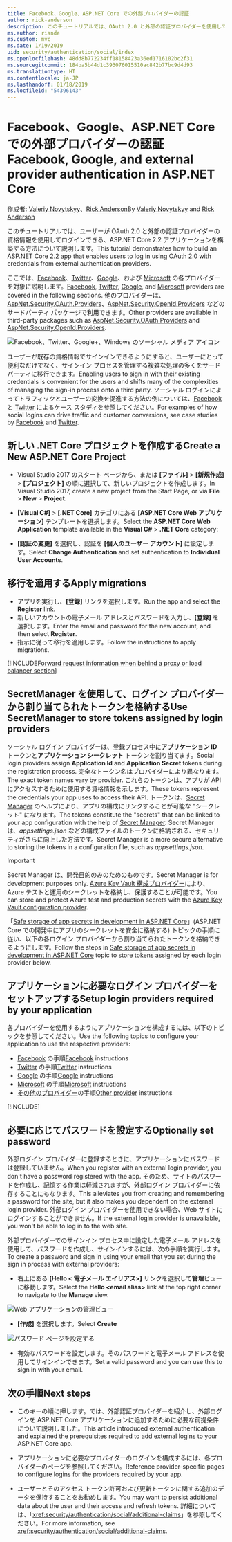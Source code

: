 ```yaml
---
title: Facebook、Google、ASP.NET Core での外部プロバイダーの認証
author: rick-anderson
description: このチュートリアルでは、OAuth 2.0 と外部の認証プロバイダーを使用して ASP.NET Core 2.x アプリを構築する方法について説明します。
ms.author: riande
ms.custom: mvc
ms.date: 1/19/2019
uid: security/authentication/social/index
ms.openlocfilehash: 48dd8b772234ff18158423a36ed1716102bc2f31
ms.sourcegitcommit: 184ba5b44d1c393076015510ac842b77bc9d4d93
ms.translationtype: HT
ms.contentlocale: ja-JP
ms.lasthandoff: 01/18/2019
ms.locfileid: "54396143"
---
```

# <a name="facebook-google-and-external-provider-authentication-in-aspnet-core"></a><span data-ttu-id="3dfa2-103">Facebook、Google、ASP.NET Core での外部プロバイダーの認証</span><span class="sxs-lookup"><span data-stu-id="3dfa2-103">Facebook, Google, and external provider authentication in ASP.NET Core</span></span>

<span data-ttu-id="3dfa2-104">作成者: [Valeriy Novytskyy](https://github.com/01binary)、[Rick Anderson](https://twitter.com/RickAndMSFT)</span><span class="sxs-lookup"><span data-stu-id="3dfa2-104">By [Valeriy Novytskyy](https://github.com/01binary) and [Rick Anderson](https://twitter.com/RickAndMSFT)</span></span>

<span data-ttu-id="3dfa2-105">このチュートリアルでは、ユーザーが OAuth 2.0 と外部の認証プロバイダーの資格情報を使用してログインできる、ASP.NET Core 2.2 アプリケーションを構築する方法について説明します。</span><span class="sxs-lookup"><span data-stu-id="3dfa2-105">This tutorial demonstrates how to build an ASP.NET Core 2.2 app that enables users to log in using OAuth 2.0 with credentials from external authentication providers.</span></span>

<span data-ttu-id="3dfa2-106">ここでは、[Facebook](xref:security/authentication/facebook-logins)、[Twitter](xref:security/authentication/twitter-logins)、[Google](xref:security/authentication/google-logins)、および [Microsoft](xref:security/authentication/microsoft-logins) の各プロバイダーを対象に説明します。</span><span class="sxs-lookup"><span data-stu-id="3dfa2-106">[Facebook](xref:security/authentication/facebook-logins), [Twitter](xref:security/authentication/twitter-logins), [Google](xref:security/authentication/google-logins), and [Microsoft](xref:security/authentication/microsoft-logins) providers are covered in the following sections.</span></span> <span data-ttu-id="3dfa2-107">他のプロバイダーは、[AspNet.Security.OAuth.Providers](https://github.com/aspnet-contrib/AspNet.Security.OAuth.Providers)、[AspNet.Security.OpenId.Providers](https://github.com/aspnet-contrib/AspNet.Security.OpenId.Providers) などのサードパーティ パッケージで利用できます。</span><span class="sxs-lookup"><span data-stu-id="3dfa2-107">Other providers are available in third-party packages such as [AspNet.Security.OAuth.Providers](https://github.com/aspnet-contrib/AspNet.Security.OAuth.Providers) and [AspNet.Security.OpenId.Providers](https://github.com/aspnet-contrib/AspNet.Security.OpenId.Providers).</span></span>

![Facebook、Twitter、Google+、Windows のソーシャル メディア アイコン](index/_static/social.png)

<span data-ttu-id="3dfa2-109">ユーザーが既存の資格情報でサインインできるようにすると、ユーザーにとって便利なだけでなく、サインイン プロセスを管理する複雑な処理の多くをサードパーティに移行できます。</span><span class="sxs-lookup"><span data-stu-id="3dfa2-109">Enabling users to sign in with their existing credentials is convenient for the users and shifts many of the complexities of managing the sign-in process onto a third party.</span></span> <span data-ttu-id="3dfa2-110">ソーシャル ログインによってトラフィックとユーザーの変換を促進する方法の例については、[Facebook](https://www.facebook.com/unsupportedbrowser) と [Twitter](https://dev.twitter.com/resources/case-studies) によるケース スタディを参照してください。</span><span class="sxs-lookup"><span data-stu-id="3dfa2-110">For examples of how social logins can drive traffic and customer conversions, see case studies by [Facebook](https://www.facebook.com/unsupportedbrowser) and [Twitter](https://dev.twitter.com/resources/case-studies).</span></span>

## <a name="create-a-new-aspnet-core-project"></a><span data-ttu-id="3dfa2-111">新しい .NET Core プロジェクトを作成する</span><span class="sxs-lookup"><span data-stu-id="3dfa2-111">Create a New ASP.NET Core Project</span></span>

* <span data-ttu-id="3dfa2-112">Visual Studio 2017 のスタート ページから、または **[ファイル]** > **[新規作成]** > **[プロジェクト]** の順に選択して、新しいプロジェクトを作成します。</span><span class="sxs-lookup"><span data-stu-id="3dfa2-112">In Visual Studio 2017, create a new project from the Start Page, or via **File** > **New** > **Project**.</span></span>

* <span data-ttu-id="3dfa2-113">**[Visual C#]** > **[.NET Core]** カテゴリにある **[ASP.NET Core Web アプリケーション]** テンプレートを選択します。</span><span class="sxs-lookup"><span data-stu-id="3dfa2-113">Select the **ASP.NET Core Web Application** template available in the **Visual C#** > **.NET Core** category:</span></span>
* <span data-ttu-id="3dfa2-114">**[認証の変更]** を選択し、認証を **[個人のユーザー アカウント]** に設定します。</span><span class="sxs-lookup"><span data-stu-id="3dfa2-114">Select **Change Authentication** and set authentication to **Individual User Accounts**.</span></span>

## <a name="apply-migrations"></a><span data-ttu-id="3dfa2-115">移行を適用する</span><span class="sxs-lookup"><span data-stu-id="3dfa2-115">Apply migrations</span></span>

* <span data-ttu-id="3dfa2-116">アプリを実行し、**[登録]** リンクを選択します。</span><span class="sxs-lookup"><span data-stu-id="3dfa2-116">Run the app and select the **Register** link.</span></span>
* <span data-ttu-id="3dfa2-117">新しいアカウントの電子メール アドレスとパスワードを入力し、**[登録]** を選択します。</span><span class="sxs-lookup"><span data-stu-id="3dfa2-117">Enter the email and password for the new account, and then select **Register**.</span></span>
* <span data-ttu-id="3dfa2-118">指示に従って移行を適用します。</span><span class="sxs-lookup"><span data-stu-id="3dfa2-118">Follow the instructions to apply migrations.</span></span>

[!INCLUDE[Forward request information when behind a proxy or load balancer section](includes/forwarded-headers-middleware.md)]

## <a name="use-secretmanager-to-store-tokens-assigned-by-login-providers"></a><span data-ttu-id="3dfa2-119">SecretManager を使用して、ログイン プロバイダーから割り当てられたトークンを格納する</span><span class="sxs-lookup"><span data-stu-id="3dfa2-119">Use SecretManager to store tokens assigned by login providers</span></span>

<span data-ttu-id="3dfa2-120">ソーシャル ログイン プロバイダーは、登録プロセス中に**アプリケーション ID** トークンと**アプリケーション シークレット** トークンを割り当てます。</span><span class="sxs-lookup"><span data-stu-id="3dfa2-120">Social login providers assign **Application Id** and **Application Secret** tokens during the registration process.</span></span> <span data-ttu-id="3dfa2-121">完全なトークン名はプロバイダーにより異なります。</span><span class="sxs-lookup"><span data-stu-id="3dfa2-121">The exact token names vary by provider.</span></span> <span data-ttu-id="3dfa2-122">これらのトークンは、アプリが API にアクセスするために使用する資格情報を示します。</span><span class="sxs-lookup"><span data-stu-id="3dfa2-122">These tokens represent the credentials your app uses to access their API.</span></span> <span data-ttu-id="3dfa2-123">トークンは、[Secret Manager](xref:security/app-secrets#secret-manager) のヘルプにより、アプリの構成にリンクすることが可能な "シークレット" になります。</span><span class="sxs-lookup"><span data-stu-id="3dfa2-123">The tokens constitute the "secrets" that can be linked to your app configuration with the help of [Secret Manager](xref:security/app-secrets#secret-manager).</span></span> <span data-ttu-id="3dfa2-124">Secret Manager は、*appsettings.json* などの構成ファイルのトークンに格納される、セキュリティがさらに向上した方法です。</span><span class="sxs-lookup"><span data-stu-id="3dfa2-124">Secret Manager is a more secure alternative to storing the tokens in a configuration file, such as *appsettings.json*.</span></span>

> [!IMPORTANT]
> <span data-ttu-id="3dfa2-125">Secret Manager は、開発目的のみのためのものです。</span><span class="sxs-lookup"><span data-stu-id="3dfa2-125">Secret Manager is for development purposes only.</span></span> <span data-ttu-id="3dfa2-126">[Azure Key Vault 構成プロバイダー](xref:security/key-vault-configuration)により、Azure テストと運用のシークレットを格納し、保護することが可能です。</span><span class="sxs-lookup"><span data-stu-id="3dfa2-126">You can store and protect Azure test and production secrets with the [Azure Key Vault configuration provider](xref:security/key-vault-configuration).</span></span>

<span data-ttu-id="3dfa2-127">「[Safe storage of app secrets in development in ASP.NET Core](xref:security/app-secrets)」(ASP.NET Core での開発中にアプリのシークレットを安全に格納する) トピックの手順に従い、以下の各ログイン プロバイダーから割り当てられたトークンを格納できるようにします。</span><span class="sxs-lookup"><span data-stu-id="3dfa2-127">Follow the steps in [Safe storage of app secrets in development in ASP.NET Core](xref:security/app-secrets) topic to store tokens assigned by each login provider below.</span></span>

## <a name="setup-login-providers-required-by-your-application"></a><span data-ttu-id="3dfa2-128">アプリケーションに必要なログイン プロバイダーをセットアップする</span><span class="sxs-lookup"><span data-stu-id="3dfa2-128">Setup login providers required by your application</span></span>

<span data-ttu-id="3dfa2-129">各プロバイダーを使用するようにアプリケーションを構成するには、以下のトピックを参照してください。</span><span class="sxs-lookup"><span data-stu-id="3dfa2-129">Use the following topics to configure your application to use the respective providers:</span></span>

* <span data-ttu-id="3dfa2-130">[Facebook](xref:security/authentication/facebook-logins) の手順</span><span class="sxs-lookup"><span data-stu-id="3dfa2-130">[Facebook](xref:security/authentication/facebook-logins) instructions</span></span>
* <span data-ttu-id="3dfa2-131">[Twitter](xref:security/authentication/twitter-logins) の手順</span><span class="sxs-lookup"><span data-stu-id="3dfa2-131">[Twitter](xref:security/authentication/twitter-logins) instructions</span></span>
* <span data-ttu-id="3dfa2-132">[Google](xref:security/authentication/google-logins) の手順</span><span class="sxs-lookup"><span data-stu-id="3dfa2-132">[Google](xref:security/authentication/google-logins) instructions</span></span>
* <span data-ttu-id="3dfa2-133">[Microsoft](xref:security/authentication/microsoft-logins) の手順</span><span class="sxs-lookup"><span data-stu-id="3dfa2-133">[Microsoft](xref:security/authentication/microsoft-logins) instructions</span></span>
* <span data-ttu-id="3dfa2-134">[その他のプロバイダー](xref:security/authentication/otherlogins)の手順</span><span class="sxs-lookup"><span data-stu-id="3dfa2-134">[Other provider](xref:security/authentication/otherlogins) instructions</span></span>

[!INCLUDE[](includes/chain-auth-providers.md)]

## <a name="optionally-set-password"></a><span data-ttu-id="3dfa2-135">必要に応じてパスワードを設定する</span><span class="sxs-lookup"><span data-stu-id="3dfa2-135">Optionally set password</span></span>

<span data-ttu-id="3dfa2-136">外部ログイン プロバイダーに登録するときに、アプリケーションにパスワードは登録していません。</span><span class="sxs-lookup"><span data-stu-id="3dfa2-136">When you register with an external login provider, you don't have a password registered with the app.</span></span> <span data-ttu-id="3dfa2-137">そのため、サイトのパスワードを作成し、記憶する作業は軽減されますが、外部ログイン プロバイダーに依存することにもなります。</span><span class="sxs-lookup"><span data-stu-id="3dfa2-137">This alleviates you from creating and remembering a password for the site, but it also makes you dependent on the external login provider.</span></span> <span data-ttu-id="3dfa2-138">外部ログイン プロバイダーを使用できない場合、Web サイトにログインすることができません。</span><span class="sxs-lookup"><span data-stu-id="3dfa2-138">If the external login provider is unavailable, you won't be able to log in to the web site.</span></span>

<span data-ttu-id="3dfa2-139">外部プロバイダーでのサインイン プロセス中に設定した電子メール アドレスを使用して、パスワードを作成し、サインインするには、次の手順を実行します。</span><span class="sxs-lookup"><span data-stu-id="3dfa2-139">To create a password and sign in using your email that you set during the sign in process with external providers:</span></span>

* <span data-ttu-id="3dfa2-140">右上にある **[Hello &lt; 電子メール エイリアス&gt;]** リンクを選択して**管理**ビューに移動します。</span><span class="sxs-lookup"><span data-stu-id="3dfa2-140">Select the **Hello &lt;email alias&gt;** link at the top right corner to navigate to the **Manage** view.</span></span>

![Web アプリケーションの管理ビュー](index/_static/pass1a.png)

* <span data-ttu-id="3dfa2-142">**[作成]** を選択します。</span><span class="sxs-lookup"><span data-stu-id="3dfa2-142">Select **Create**</span></span>

![パスワード ページを設定する](index/_static/pass2a.png)

* <span data-ttu-id="3dfa2-144">有効なパスワードを設定します。そのパスワードと電子メール アドレスを使用してサインインできます。</span><span class="sxs-lookup"><span data-stu-id="3dfa2-144">Set a valid password and you can use this to sign in with your email.</span></span>

## <a name="next-steps"></a><span data-ttu-id="3dfa2-145">次の手順</span><span class="sxs-lookup"><span data-stu-id="3dfa2-145">Next steps</span></span>

* <span data-ttu-id="3dfa2-146">このキーの順に押します。では、外部認証プロバイダーを紹介し、外部ログインを ASP.NET Core アプリケーションに追加するために必要な前提条件について説明しました。</span><span class="sxs-lookup"><span data-stu-id="3dfa2-146">This article introduced external authentication and explained the prerequisites required to add external logins to your ASP.NET Core app.</span></span>

* <span data-ttu-id="3dfa2-147">アプリケーションに必要なプロバイダーのログインを構成するには、各プロバイダーのページを参照してください。</span><span class="sxs-lookup"><span data-stu-id="3dfa2-147">Reference provider-specific pages to configure logins for the providers required by your app.</span></span>

* <span data-ttu-id="3dfa2-148">ユーザーとそのアクセス トークン許可および更新トークンに関する追加のデータを保持することをお勧めします。</span><span class="sxs-lookup"><span data-stu-id="3dfa2-148">You may want to persist additional data about the user and their access and refresh tokens.</span></span> <span data-ttu-id="3dfa2-149">詳細については、「<xref:security/authentication/social/additional-claims>」を参照してください。</span><span class="sxs-lookup"><span data-stu-id="3dfa2-149">For more information, see <xref:security/authentication/social/additional-claims>.</span></span>
